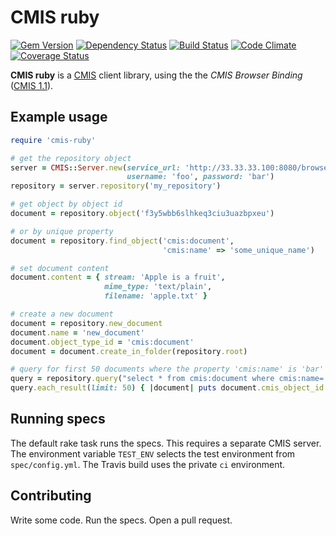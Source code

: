 # CMIS ruby

[![Gem Version](https://img.shields.io/gem/v/cmis-ruby.svg)](https://rubygems.org/gems/cmis-ruby)
[![Dependency Status](http://img.shields.io/gemnasium/UP-nxt/cmis-ruby.svg)](https://gemnasium.com/UP-nxt/cmis-ruby)
[![Build Status](http://img.shields.io/travis/UP-nxt/cmis-ruby.svg)](https://travis-ci.org/UP-nxt/cmis-ruby)
[![Code Climate](http://img.shields.io/codeclimate/github/UP-nxt/cmis-ruby.svg)](https://codeclimate.com/github/UP-nxt/cmis-ruby)
[![Coverage Status](https://img.shields.io/coveralls/UP-nxt/cmis-ruby.svg)](https://coveralls.io/r/UP-nxt/cmis-ruby)

**CMIS ruby** is a [CMIS](http://chemistry.apache.org/project/cmis.html) client library, using the the _CMIS Browser Binding_ ([CMIS 1.1](http://docs.oasis-open.org/cmis/CMIS/v1.1/CMIS-v1.1.html)).

## Example usage

```ruby
require 'cmis-ruby'

# get the repository object
server = CMIS::Server.new(service_url: 'http://33.33.33.100:8080/browser',
                          username: 'foo', password: 'bar')
repository = server.repository('my_repository')

# get object by object id
document = repository.object('f3y5wbb6slhkeq3ciu3uazbpxeu')

# or by unique property
document = repository.find_object('cmis:document', 
                                  'cmis:name' => 'some_unique_name')

# set document content
document.content = { stream: 'Apple is a fruit',
                     mime_type: 'text/plain',
                     filename: 'apple.txt' }

# create a new document
document = repository.new_document
document.name = 'new_document'
document.object_type_id = 'cmis:document'
document = document.create_in_folder(repository.root)

# query for first 50 documents where the property 'cmis:name' is 'bar'
query = repository.query("select * from cmis:document where cmis:name='bar'")
query.each_result(limit: 50) { |document| puts document.cmis_object_id }
```

## Running specs

The default rake task runs the specs. This requires a separate CMIS server. The environment variable `TEST_ENV` selects the test environment from `spec/config.yml`. The Travis build uses the private `ci` environment.

## Contributing

Write some code. Run the specs. Open a pull request.
